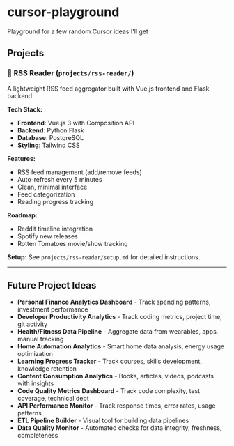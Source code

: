 # cursor-playground
Playground for a few random Cursor ideas I'll get

## Projects

### 📰 RSS Reader (`projects/rss-reader/`)
A lightweight RSS feed aggregator built with Vue.js frontend and Flask backend.

**Tech Stack:**
- **Frontend**: Vue.js 3 with Composition API
- **Backend**: Python Flask
- **Database**: PostgreSQL
- **Styling**: Tailwind CSS

**Features:**
- RSS feed management (add/remove feeds)
- Auto-refresh every 5 minutes
- Clean, minimal interface
- Feed categorization
- Reading progress tracking

**Roadmap:**
- Reddit timeline integration
- Spotify new releases
- Rotten Tomatoes movie/show tracking

**Setup:** See `projects/rss-reader/setup.md` for detailed instructions.

---

## Future Project Ideas

- **Personal Finance Analytics Dashboard** - Track spending patterns, investment performance
- **Developer Productivity Analytics** - Track coding metrics, project time, git activity
- **Health/Fitness Data Pipeline** - Aggregate data from wearables, apps, manual tracking
- **Home Automation Analytics** - Smart home data analysis, energy usage optimization
- **Learning Progress Tracker** - Track courses, skills development, knowledge retention
- **Content Consumption Analytics** - Books, articles, videos, podcasts with insights
- **Code Quality Metrics Dashboard** - Track code complexity, test coverage, technical debt
- **API Performance Monitor** - Track response times, error rates, usage patterns
- **ETL Pipeline Builder** - Visual tool for building data pipelines
- **Data Quality Monitor** - Automated checks for data integrity, freshness, completeness
